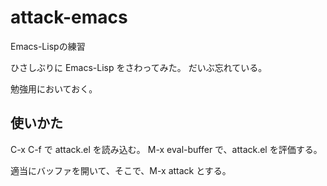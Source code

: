 # attack-emacs
Emacs-Lispの練習

ひさしぶりに Emacs-Lisp をさわってみた。
だいぶ忘れている。

勉強用においておく。


## 使いかた

C-x C-f で attack.el を読み込む。
M-x eval-buffer で、attack.el を評価する。

適当にバッファを開いて、そこで、M-x attack とする。


<!-- 修正時刻: Wed Mar  3 21:58:51 2021 -->
